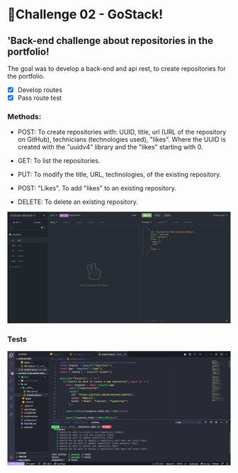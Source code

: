 # 🚀Challenge 02 - GoStack!

## 'Back-end challenge about repositories in the portfolio!
The goal was to develop a back-end and api rest, to create repositories for the portfolio.
- [X] Develop routes
- [X] Pass route test

### Methods:
- POST: To create repositories with: UUID, title, url (URL of the repository on GitHub), technicians (technologies used), "likes". Where the UUID is created with the "uuidv4" library and the "likes" starting with 0.

- GET: To list the repositories.

- PUT: To modify the title, URL, technologies, of the existing repository.

- POST: "Likes". To add "likes" to an existing repository.

- DELETE: To delete an existing repository.

![](https://github.com/jenifferazevedo/gostack-challenge02/blob/master/docs/get.JPG)


### Tests

![](https://github.com/jenifferazevedo/gostack-challenge02/blob/master/docs/test.JPG)
